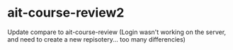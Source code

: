 # ait-course-review2
Update compare to ait-course-review (Login wasn't working on the server, and need to create a new repisotery... too many differencies)
